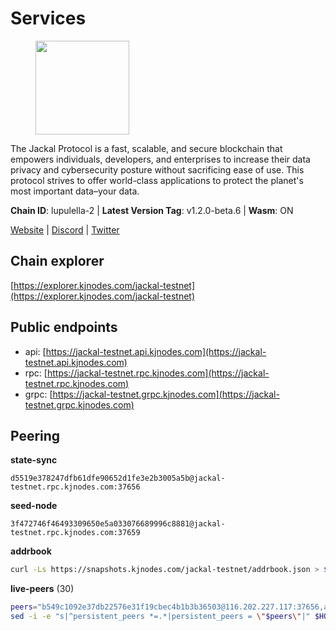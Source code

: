 # Services

<figure><img src="https://raw.githubusercontent.com/kj89/testnet_manuals/main/pingpub/logos/jackal.png" width="150" alt=""><figcaption></figcaption></figure>

The Jackal Protocol is a fast, scalable, and secure blockchain that empowers  individuals, developers, and enterprises to increase their data privacy and  cybersecurity posture without sacrificing ease of use. This protocol strives  to offer world-class applications to protect the planet's most important data–your data.

**Chain ID**: lupulella-2 | **Latest Version Tag**: v1.2.0-beta.6 | **Wasm**: ON

[Website](https://jackalprotocol.com) | [Discord](https://discord.com/invite/5GKym3p6rj) | [Twitter](https://twitter.com/Jackal_Protocol)




## Chain explorer
[https://explorer.kjnodes.com/jackal-testnet](https://explorer.kjnodes.com/jackal-testnet)

## Public endpoints

* api: [https://jackal-testnet.api.kjnodes.com](https://jackal-testnet.api.kjnodes.com)
* rpc: [https://jackal-testnet.rpc.kjnodes.com](https://jackal-testnet.rpc.kjnodes.com)
* grpc: [https://jackal-testnet.grpc.kjnodes.com](https://jackal-testnet.grpc.kjnodes.com)

## Peering

**state-sync**

```text
d5519e378247dfb61dfe90652d1fe3e2b3005a5b@jackal-testnet.rpc.kjnodes.com:37656
```

**seed-node**

```text
3f472746f46493309650e5a033076689996c8881@jackal-testnet.rpc.kjnodes.com:37659
```

**addrbook**
```bash
curl -Ls https://snapshots.kjnodes.com/jackal-testnet/addrbook.json > $HOME/.canine/config/addrbook.json
```

**live-peers** (30)
```bash
peers="b549c1092e37db22576e31f19cbec4b1b3b36503@116.202.227.117:37656,a0f726a3dffb45d9cbde0913701bd757fcd7e434@157.90.2.254:36656,075c59c5917e4e41fcb3e28dba80292a457f79ea@65.108.57.170:26656,0e3058446ee9b1ad449b5d3a60d5c4f92dd3785c@65.109.30.12:56656,fd5b3021fe67406e63c1a3e3e89cb243bc0791c9@65.109.32.174:32656,6c6c7f370febd64447770da8aec0b9d359d61565@65.109.70.23:17556,0394449cab5a29f24dd4f37683d3b7622f27c0fc@65.108.206.118:61156,e4e93ce4b050c9d821e15b69477f5da706121343@65.109.93.152:31656,451622fd913f6119a67f67e65f3ab82c3fbea529@78.107.253.133:32656,372111fd8c3c11a57cd34db58b2bdd8d2b6e5005@172.104.19.93:26656,2cdaa56d0778b20be8430069eefeab2138190355@78.46.106.75:37656,d5519e378247dfb61dfe90652d1fe3e2b3005a5b@65.109.68.190:37656,5c2a752c9b1952dbed075c56c600c3a79b58c395@195.3.220.57:26906,9a2c091798681f89b11f8eea370bf9c6284437c5@167.86.115.183:26656,11b91d243d43e761c96cfbf49f2f2bd06cce2df8@65.109.23.114:17556,5eedbfbe64b942f4ab54db3842acf3bfab034c24@161.97.74.88:46656,fabb22d283df1698de657c2bf4084892362136d6@65.21.232.149:26836,80420ad774e622bda8e1dfa9b80da11eee7eed1f@144.126.140.252:29656,09d9127972ded9e22f9f11833ed7fcfa149cf1fa@65.109.92.240:19126,2ededbdbd98580e22ae8c3676e37b6e1fc1d987b@142.132.248.253:23656,d3677c7a3f9ef42d5ba213ae84c4c5749f4ee787@44.204.38.21:26656,1b191fb9ef837dec648136097f94925a15dd85ab@213.170.135.20:26516,4ea723e652f11433734ae2aa6f364ef0510d6636@16.163.74.176:26626,84af58201840781a0a62449d1dcdb0ad0cf5bdb3@91.223.3.144:26356,f3e70d3de1974208af04dac6fabd657ab4abf0ff@65.108.75.107:24656,344d9c933f936f79f3d62eff5cd0b82775a79dac@162.19.239.230:26656,ff5171d91cb033670238998dc84bdf69468bb053@51.89.232.234:27686,84f520678ef59ea02f942fa6323ec562ca5a3249@45.79.161.178:26656,fa10dc1a1dc81ee2741e7f88327cb13d2ab56f54@65.109.23.182:19126,3c6d856a429224201d78c7f28026874d10a27f57@5.75.227.78:26656"
sed -i -e "s|^persistent_peers *=.*|persistent_peers = \"$peers\"|" $HOME/.canine/config/config.toml
```
